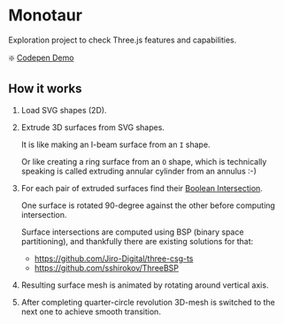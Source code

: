 # Monotaur

Exploration project to check Three.js features and capabilities.

❇️ [Codepen Demo](https://codepen.io/siberex/full/RwMLKjQ)


## How it works

1. Load SVG shapes (2D).

2. Extrude 3D surfaces from SVG shapes.

    It is like making an I-beam surface from an `I` shape.

    Or like creating a ring surface from an `O` shape, which is technically speaking is called extruding annular cylinder from an annulus :-)

3. For each pair of extruded surfaces find their [Boolean Intersection](https://en.wikipedia.org/wiki/Constructive_solid_geometry).

    One surface is rotated 90-degree against the other before computing intersection.

    Surface intersections are computed using BSP (binary space partitioning), and thankfully there are existing solutions for that:

    - https://github.com/Jiro-Digital/three-csg-ts
    - https://github.com/sshirokov/ThreeBSP

4. Resulting surface mesh is animated by rotating around vertical axis.

5. After completing quarter-circle revolution 3D-mesh is switched to the next one to achieve smooth transition.

